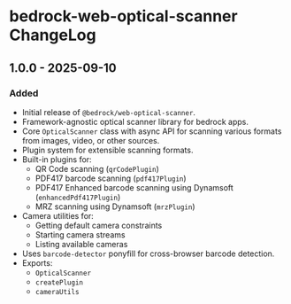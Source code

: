 # bedrock-web-optical-scanner ChangeLog

## 1.0.0 - 2025-09-10

### Added

- Initial release of `@bedrock/web-optical-scanner`.
- Framework-agnostic optical scanner library for bedrock apps.
- Core `OpticalScanner` class with async API for scanning various formats from images, video, or other sources.
- Plugin system for extensible scanning formats.
- Built-in plugins for:
  - QR Code scanning (`qrCodePlugin`)
  - PDF417 barcode scanning (`pdf417Plugin`)
  - PDF417 Enhanced barcode scanning using Dynamsoft (`enhancedPdf417Plugin`)
  - MRZ scanning using Dynamsoft (`mrzPlugin`)
- Camera utilities for:
  - Getting default camera constraints
  - Starting camera streams
  - Listing available cameras
- Uses `barcode-detector` ponyfill for cross-browser barcode detection.
- Exports:
  - `OpticalScanner`
  - `createPlugin`
  - `cameraUtils`
